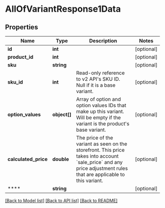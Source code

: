 # AllOfVariantResponse1Data

## Properties
Name | Type | Description | Notes
------------ | ------------- | ------------- | -------------
**id** | **int** |  | [optional] 
**product_id** | **int** |  | [optional] 
**sku** | **string** |  | [optional] 
**sku_id** | **int** | Read-only reference to v2 API&#x27;s SKU ID. Null if it is a base variant. | [optional] 
**option_values** | **object[]** | Array of option and option values IDs that make up this variant. Will be empty if the variant is the product&#x27;s base variant. | [optional] 
**calculated_price** | **double** | The price of the variant as seen on the storefront. This price takes into account &#x60;sale_price&#x60; and any price adjustment rules that are applicable to this variant. | [optional] 
**** | **string** |  | [optional] 

[[Back to Model list]](../../README.md#documentation-for-models) [[Back to API list]](../../README.md#documentation-for-api-endpoints) [[Back to README]](../../README.md)

